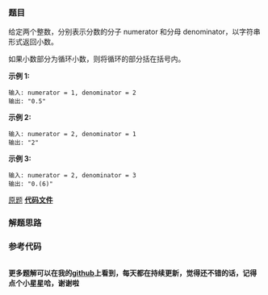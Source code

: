 ### 题目
给定两个整数，分别表示分数的分子 numerator 和分母 denominator，以字符串形式返回小数。

如果小数部分为循环小数，则将循环的部分括在括号内。

**示例 1:**

    
    
    输入: numerator = 1, denominator = 2
    输出: "0.5"
    

**示例  2:**

    
    
    输入: numerator = 2, denominator = 1
    输出: "2"

**示例  3:**

    
    
    输入: numerator = 2, denominator = 3
    输出: "0.(6)"
    

[原题](https://leetcode-cn.com/problems/fraction-to-recurring-decimal/)    **[代码文件]()**


### 解题思路




### 参考代码

```go


```




**更多题解可以在我的[github](https://github.com/LZH139/leetcode_Go)上看到，每天都在持续更新，觉得还不错的话，记得点个小星星哈，谢谢啦**
